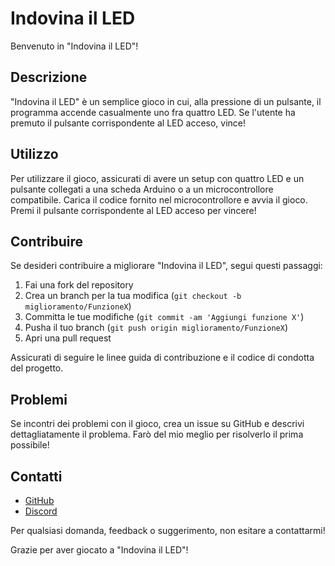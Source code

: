 # Indovina il LED

Benvenuto in "Indovina il LED"!

## Descrizione

"Indovina il LED" è un semplice gioco in cui, alla pressione di un pulsante, il programma accende casualmente uno fra quattro LED. Se l'utente ha premuto il pulsante corrispondente al LED acceso, vince!

## Utilizzo

Per utilizzare il gioco, assicurati di avere un setup con quattro LED e un pulsante collegati a una scheda Arduino o a un microcontrollore compatibile. Carica il codice fornito nel microcontrollore e avvia il gioco. Premi il pulsante corrispondente al LED acceso per vincere!

## Contribuire

Se desideri contribuire a migliorare "Indovina il LED", segui questi passaggi:

1. Fai una fork del repository
2. Crea un branch per la tua modifica (`git checkout -b miglioramento/FunzioneX`)
3. Committa le tue modifiche (`git commit -am 'Aggiungi funzione X'`)
4. Pusha il tuo branch (`git push origin miglioramento/FunzioneX`)
5. Apri una pull request

Assicurati di seguire le linee guida di contribuzione e il codice di condotta del progetto.

## Problemi

Se incontri dei problemi con il gioco, crea un issue su GitHub e descrivi dettagliatamente il problema. Farò del mio meglio per risolverlo il prima possibile!

## Contatti

- [GitHub](https://github.com/samuconfaa)
- [Discord](https://discord.gg/GK7dBQMMpE)

Per qualsiasi domanda, feedback o suggerimento, non esitare a contattarmi!

Grazie per aver giocato a "Indovina il LED"!
